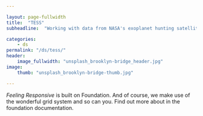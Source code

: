 ```yaml
---

layout: page-fullwidth
title:  "TESS"
subheadline:  "Working with data from NASA's exoplanet hunting satellite."

categories:
    - ds
permalink: "/ds/tess/"
header:
    image_fullwidth: "unsplash_brooklyn-bridge_header.jpg"
image:
    thumb: "unsplash_brooklyn-bridge-thumb.jpg"

---
```


*Feeling Responsive* is built on Foundation. And of course, we make use of the wonderful grid system and so can you. Find out more about in the foundation documentation.
